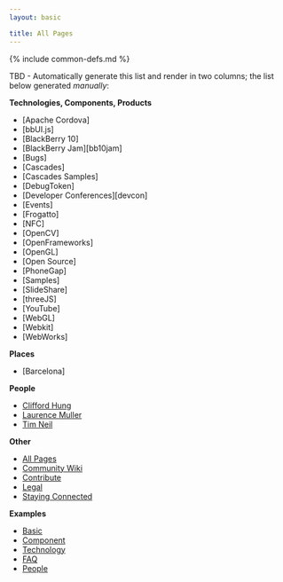 ```yaml
---
layout: basic

title: All Pages
---
```

{% include common-defs.md %}

TBD - Automatically generate this list and render in two columns; the list below generated _manually_:

**Technologies, Components, Products**

* [Apache Cordova]
* [bbUI.js]
* [BlackBerry 10]
* [BlackBerry Jam][bb10jam]
* [Bugs]
* [Cascades]
* [Cascades Samples]
* [DebugToken]
* [Developer Conferences][devcon]
* [Events]
* [Frogatto]
* [NFC]
* [OpenCV]
* [OpenFrameworks]
* [OpenGL]
* [Open Source]
* [PhoneGap]
* [Samples]
* [SlideShare]
* [threeJS]
* [YouTube]
* [WebGL]
* [Webkit]
* [WebWorks]

**Places**

* [Barcelona]

**People**

* [Clifford Hung](Clifford_Hung.html)
* [Laurence Muller](Laurence_Muller.html)
* [Tim Neil](Tim_Neil.html)

**Other**

* [All Pages](All_Pages.html)
* [Community Wiki](Community_Wiki.html)
* [Contribute](other/Contribute.html)
* [Legal](other/Legal.html)
* [Staying Connected](Staying_Connected.html)

**Examples**

* [Basic](other/example-basic.html)
* [Component](other/example-component.html)
* [Technology](other/example-technology.html)
* [FAQ](other/example-faq.html)
* [People](other/example-people.html)

